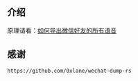 ## 介绍

原理请看：[如何导出微信好友的所有语音](https://mp.weixin.qq.com/s/fYTo0G77EHHy0MPpJuHbMw)

## 感谢

`https://github.com/0xlane/wechat-dump-rs`